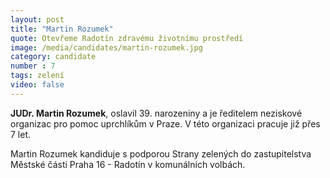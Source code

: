 ```yaml
---
layout: post
title: "Martin Rozumek"
quote: Otevřeme Radotín zdravému životnímu prostředí
image: /media/candidates/martin-rozumek.jpg
category: candidate
number : 7
tags: zelení
video: false
---
```


**JUDr. Martin Rozumek**, oslavil 39. narozeniny a je ředitelem neziskové organizac pro pomoc uprchlíkům v Praze. V této organizaci pracuje již přes 7 let. 

Martin Rozumek kandiduje s podporou Strany zelených do zastupitelstva Městské části Praha 16 - Radotín v komunálních volbách.
